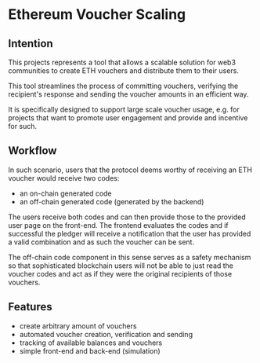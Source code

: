 # Ethereum Voucher Scaling

## Intention
This projects represents a tool that allows a scalable solution for web3 communities to create ETH vouchers and distribute them to their users.

This tool streamlines the process of committing vouchers, verifying the recipient's response and sending the voucher amounts in an efficient way.

It is specifically designed to support large scale voucher usage, e.g. for projects that want to promote user engagement and provide and incentive for such.

## Workflow
In such scenario, users that the protocol deems worthy of receiving an ETH voucher would receive two codes:

- an on-chain generated code
- an off-chain generated code (generated by the backend)

The users receive both codes and can then provide those to the provided user page on the front-end. The frontend evaluates the codes and if successful the pledger will receive a notification that the user has provided a valid combination and as such the voucher can be sent.

The off-chain code component in this sense serves as a safety mechanism so that sophisticated blockchain users will not be able to just read the voucher codes and act as if they were the original recipients of those vouchers.

## Features

- create arbitrary amount of vouchers
- automated voucher creation, verification and sending
- tracking of available balances and vouchers
- simple front-end and back-end (simulation)

```shell

```
